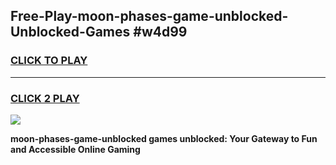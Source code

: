 
## Free-Play-moon-phases-game-unblocked-Unblocked-Games #w4d99
<h3>
<a href="https://news.freeplayer.one?title=moon-phases-game-unblocked&ref=8M">CLICK TO PLAY</a></h3>
<hr>

<h3>
<a href="https://news.freeplayer.one?title=moon-phases-game-unblocked&ref=8M">CLICK 2 PLAY</a>
  
</h3>

<a href="https://news.freeplayer.one?title=moon-phases-game-unblocked&ref=8M"><img src="https://clearcache.store/games.png"></a>


**moon-phases-game-unblocked games unblocked: Your Gateway to Fun and Accessible Online Gaming**
